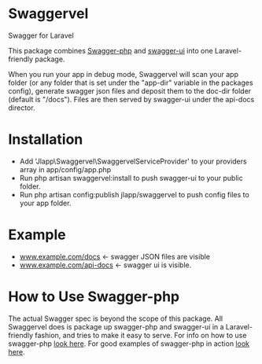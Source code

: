 Swaggervel
==========

Swagger for Laravel

This package combines <a href="https://github.com/zircote/swagger-php">Swagger-php</a> and <a href="https://github.com/wordnik/swagger-ui">swagger-ui</a> into one Laravel-friendly package.

When you run your app in debug mode, Swaggervel will scan your app folder (or any folder that is set under the "app-dir" variable in the packages config), generate swagger json files and deposit them to the doc-dir folder (default is "/docs"). Files are then served by swagger-ui under the api-docs director.

Installation
============

- Add 'Jlapp\Swaggervel\SwaggervelServiceProvider' to your providers array in app/config/app.php
- Run php artisan swaggervel:install to push swagger-ui to your public folder.
- Run php artisan config:publish jlapp/swaggervel to push config files to your app folder.

Example
=======
- www.example.com/docs  <- swagger JSON files are visible
- www.example.com/api-docs <- swagger ui is visible.

How to Use Swagger-php
======================
The actual Swagger spec is beyond the scope of this package. All Swaggervel does is package up swagger-php and swagger-ui in a Laravel-friendly fashion, and tries to make it easy to serve. For info on how to use swagger-php <a href="http://zircote.com/swagger-php/">look here</a>. For good examples of swagger-php in action <a href="https://github.com/zircote/swagger-php/tree/master/Examples/Petstore">look here</a>.